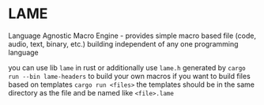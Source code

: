 # LAME
Language Agnostic Macro Engine - provides simple macro based file (code, audio, text, binary, etc.) building independent of any one programming language

you can use lib `lame` in rust or additionally use `lame.h` generated by `cargo run --bin lame-headers` to build your own macros
if you want to build files based on templates `cargo run <files>`
the templates should be in the same directory as the file and be named like `<file>.lame`
